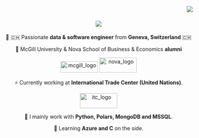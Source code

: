 <img align="right" src="https://visitor-badge.laobi.icu/badge?page_id=McNickSisto.McNickSisto" />

<h1 align="center">
    <img src="https://readme-typing-svg.herokuapp.com?font=Fira+Code&duration=3000&pause=100&color=2B0784&background=66FF0900&center=true&vCenter=true&random=false&width=435&lines=Hello+there+!+%F0%9F%91%8B;I'm+Nicholas+Sistovaris" />
</h1>


<div align="center">

  📍 🇨🇭 Passionate **data & software engineer** from **Geneva, Switzerland** 🇨🇭

  📕 McGill University & Nova School of Business & Economics **alumni**

  <img src="https://github.com/McNickSisto/McNickSisto/assets/74677469/a3e8c49c-5b17-49cd-a468-ed808ad69920" alt="mcgill_logo" width="100" height="30">
  <img src="https://github.com/McNickSisto/McNickSisto/assets/74677469/9c4dc9df-4714-49dd-96b3-45c68a3bb12d" alt="nova_logo" width="100" height="40">

 ⚡ Currently working at **International Trade Center (United Nations)**.

 <img src="https://github.com/McNickSisto/McNickSisto/assets/74677469/70139bc5-f42f-4a53-87cb-dda9f700a8d2" alt="itc_logo" width="100" height="40">


 🔭 I mainly work with **Python, Polars, MongoDB and MSSQL**.
 
  🌱 Learning **Azure and C** on the side.
  
 </div>

 
